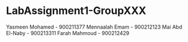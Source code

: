 # LabAssignment1-GroupXXX

Yasmeen Mohamed - 900211377
Mennaalah Emam - 900212123
Mai Abd El-Naby - 900213311
Farah Mahmoud - 900212429
